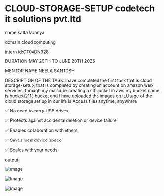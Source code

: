 # CLOUD-STORAGE-SETUP codetech it solutions pvt.ltd

name:katta lavanya

domain:cloud computing

intern id:CT04DN928

DURATION:MAY 20TH TO JUNE 20TH 2025

MENTOR NAME:NEELA SANTOSH

DESCRIPTION OF THE TASK:I have completed the first task that is cloud storage-setup, that is completed by creating an account on amazon web services, through my mailid,by creating a s3 bucket in aws.my bucket name is buckett2113 bucket and i have uploaded the images on it.Usage of the cloud storage set up in our life is Access files anytime, anywhere

✅ No need to carry USB drives

✅ Protects against accidental deletion or device failure

✅ Enables collaboration with others

✅ Saves local device space

✅ Scales with your needs

output:

![Image](https://github.com/user-attachments/assets/55b2b2be-0612-4c86-84ef-d1af4c92199e)

![Image](https://github.com/user-attachments/assets/c5d83d0f-5cb4-4e88-9b66-933d69a81089)

![Image](https://github.com/user-attachments/assets/529ed5cc-73d6-4585-a449-09975eddfd54)
